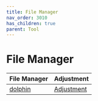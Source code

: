 ```yaml
---
title: File Manager
nav_order: 3010
has_children: true
parent: Tool
---
```



# File Manager

| File Manager | Adjustment |
| --- | --- |
| [dolphin](https://samwhelp.github.io/kubuntu-adjustment/read/subject/tool/file-manager/dolphin.html) | [Adjustment](https://github.com/samwhelp/kubuntu-adjustment/tree/main/prototype/main/tool-config/part/dolphin) |
